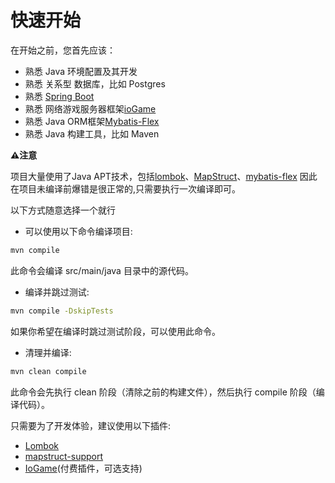 # 快速开始

在开始之前，您首先应该：

- 熟悉 Java 环境配置及其开发
- 熟悉 关系型 数据库，比如 Postgres
- 熟悉 [Spring Boot](https://spring.io/)
- 熟悉 网络游戏服务器框架[ioGame](https://game.iohao.com)
- 熟悉 Java ORM框架[Mybatis-Flex](https://mybatis-flex.com)
- 熟悉 Java 构建工具，比如 Maven

**⚠️注意**

项目大量使用了Java
APT技术，包括[lombok](https://www.projectlombok.org/)、[MapStruct](https://mapstruct.org/)、[mybatis-flex](https://mybatis-flex.com/)
因此在项目未编译前爆错是很正常的,只需要执行一次编译即可。

以下方式随意选择一个就行

- 可以使用以下命令编译项目:

```bash
mvn compile
```

此命令会编译 src/main/java 目录中的源代码。

- 编译并跳过测试:

```bash
mvn compile -DskipTests
```

如果你希望在编译时跳过测试阶段，可以使用此命令。

- 清理并编译:

```bash
mvn clean compile
```

此命令会先执行 clean 阶段（清除之前的构建文件），然后执行 compile 阶段（编译代码）。

只需要为了开发体验，建议使用以下插件:

- [Lombok](https://plugins.jetbrains.com/plugin/6317-lombok)
- [mapstruct-support](https://plugins.jetbrains.com/plugin/10036-mapstruct-support)
- [IoGame](https://plugins.jetbrains.com/plugin/20526-iogame)(付费插件，可选支持)